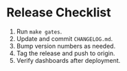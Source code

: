 # Release Checklist

1. Run `make gates`.
2. Update and commit `CHANGELOG.md`.
3. Bump version numbers as needed.
4. Tag the release and push to origin.
5. Verify dashboards after deployment.

